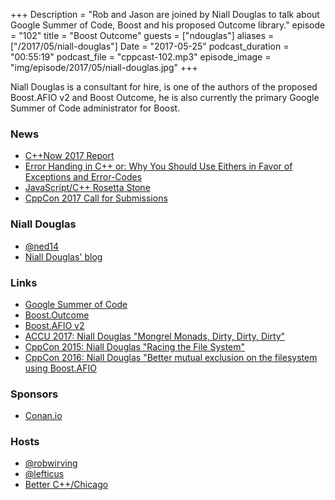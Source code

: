 +++
Description = "Rob and Jason are joined by Niall Douglas to talk about Google Summer of Code, Boost and his proposed Outcome library."
episode = "102"
title = "Boost Outcome"
guests = ["ndouglas"]
aliases = ["/2017/05/niall-douglas"]
Date = "2017-05-25"
podcast_duration = "00:55:19"
podcast_file = "cppcast-102.mp3"
episode_image = "img/episode/2017/05/niall-douglas.jpg"
+++

Niall Douglas is a consultant for hire, is one of the authors of the proposed Boost.AFIO v2 and Boost Outcome, he is also currently the primary Google Summer of Code administrator for Boost.

### News ###

 - [C++Now 2017 Report](http://www.elbeno.com/blog/?p=1443)
 - [Error Handing in C++ or: Why You Should Use Eithers in Favor of Exceptions and Error-Codes](https://hackernoon.com/error-handling-in-c-or-why-you-should-use-eithers-in-favor-of-exceptions-and-error-codes-f0640912eb45)
 - [JavaScript/C++ Rosetta Stone](https://github.com/Jeff-Mott-OR/javascript-cpp-rosetta-stone)
 - [CppCon 2017 Call for Submissions](https://cppcon.org/cfs2017/)

### Niall Douglas ###

 - [@ned14](https://twitter.com/ned14/)
 - [Niall Douglas' blog](http://www.nedprod.com/)

### Links ###

 - [Google Summer of Code](https://summerofcode.withgoogle.com/)
 - [Boost.Outcome](https://github.com/ned14/outcome)
 - [Boost.AFIO v2](https://github.com/ned14/afio)
 - [ACCU 2017: Niall Douglas "Mongrel Monads, Dirty, Dirty, Dirty"](https://youtu.be/XVofgKH-uu4)
 - [CppCon 2015: Niall Douglas "Racing the File System"](https://www.youtube.com/watch?v=uhRWMGBjlO8)
 - [CppCon 2016: Niall Douglas "Better mutual exclusion on the filesystem using Boost.AFIO](https://www.youtube.com/watch?v=9l28ax3Zq0w)

### Sponsors ###

- [Conan.io](http://conan.io/)

### Hosts ###

- [@robwirving](https://twitter.com/robwirving)
- [@lefticus](https://twitter.com/lefticus)
- [Better C++/Chicago](https://www.eventbrite.com/e/better-c-chicago-registration-34084060342)

